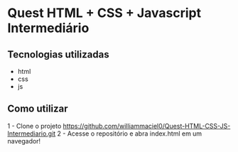 # Quest HTML + CSS + Javascript Intermediário
## Tecnologias utilizadas
- html
- css
- js
## Como utilizar
1 - Clone o projeto https://github.com/williammaciel0/Quest-HTML-CSS-JS-Intermediario.git
2 - Acesse o repositório e abra index.html em um navegador!
